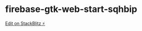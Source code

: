 # firebase-gtk-web-start-sqhbip

[Edit on StackBlitz ⚡️](https://stackblitz.com/edit/firebase-gtk-web-start-sqhbip)